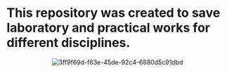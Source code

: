# This repository was created to save laboratory and practical works for different disciplines.

<p align="center">
  <img src="https://github.com/user-attachments/assets/3866b519-a59e-4d12-b81a-8f4aa9396c06" alt="3ff9f69d-f63e-45de-92c4-6880d5c91dbd" />
</p>
